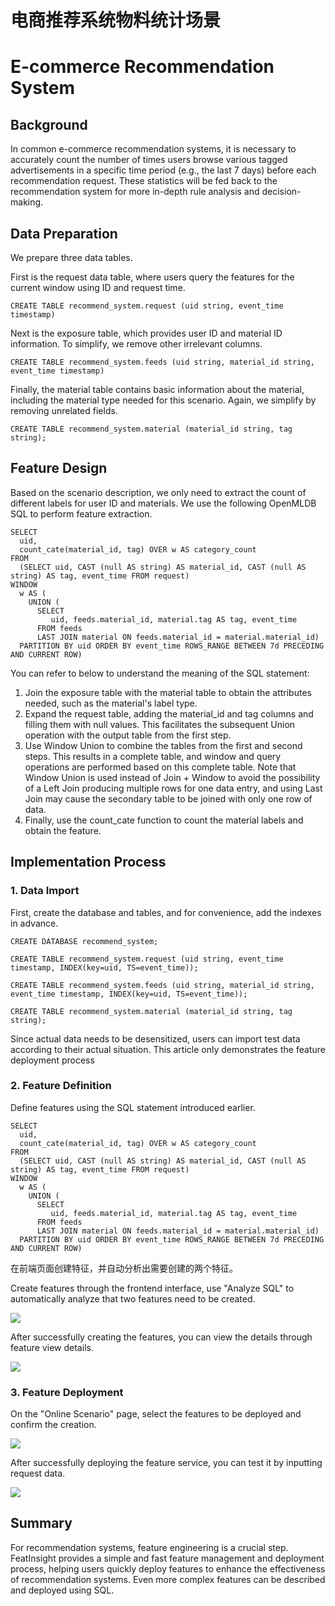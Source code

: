 # 电商推荐系统物料统计场景

# E-commerce Recommendation System

## Background

In common e-commerce recommendation systems, it is necessary to accurately count the number of times users browse various tagged advertisements in a specific time period (e.g., the last 7 days) before each recommendation request. These statistics will be fed back to the recommendation system for more in-depth rule analysis and decision-making.

## Data Preparation

We prepare three data tables. 

First is the request data table, where users query the features for the current window using ID and request time.

```
CREATE TABLE recommend_system.request (uid string, event_time timestamp)
```

Next is the exposure table, which provides user ID and material ID information. To simplify, we remove other irrelevant columns.

```
CREATE TABLE recommend_system.feeds (uid string, material_id string, event_time timestamp)
```

Finally, the material table contains basic information about the material, including the material type needed for this scenario. Again, we simplify by removing unrelated fields.

```
CREATE TABLE recommend_system.material (material_id string, tag string);
```

## Feature Design

Based on the scenario description, we only need to extract the count of different labels for user ID and materials. We use the following OpenMLDB SQL to perform feature extraction.

```
SELECT 
  uid, 
  count_cate(material_id, tag) OVER w AS category_count
FROM
  (SELECT uid, CAST (null AS string) AS material_id, CAST (null AS string) AS tag, event_time FROM request) 
WINDOW 
  w AS ( 
    UNION (
      SELECT
         uid, feeds.material_id, material.tag AS tag, event_time
      FROM feeds 
      LAST JOIN material ON feeds.material_id = material.material_id)
  PARTITION BY uid ORDER BY event_time ROWS_RANGE BETWEEN 7d PRECEDING AND CURRENT ROW)
```
You can refer to below to understand the meaning of the SQL statement:

1. Join the exposure table with the material table to obtain the attributes needed, such as the material's label type.
2. Expand the request table, adding the material_id and tag columns and filling them with null values. This facilitates the subsequent Union operation with the output table from the first step.
3. Use Window Union to combine the tables from the first and second steps. This results in a complete table, and window and query operations are performed based on this complete table. Note that Window Union is used instead of Join + Window to avoid the possibility of a Left Join producing multiple rows for one data entry, and using Last Join may cause the secondary table to be joined with only one row of data.
4. Finally, use the count_cate function to count the material labels and obtain the feature.

## Implementation Process

### 1. Data Import

First, create the database and tables, and for convenience, add the indexes in advance.

```
CREATE DATABASE recommend_system;

CREATE TABLE recommend_system.request (uid string, event_time timestamp, INDEX(key=uid, TS=event_time));

CREATE TABLE recommend_system.feeds (uid string, material_id string, event_time timestamp, INDEX(key=uid, TS=event_time));

CREATE TABLE recommend_system.material (material_id string, tag string);
```

Since actual data needs to be desensitized, users can import test data according to their actual situation. This article only demonstrates the feature deployment process

### 2. Feature Definition

Define features using the SQL statement introduced earlier.

```
SELECT 
  uid, 
  count_cate(material_id, tag) OVER w AS category_count
FROM
  (SELECT uid, CAST (null AS string) AS material_id, CAST (null AS string) AS tag, event_time FROM request) 
WINDOW 
  w AS ( 
    UNION (
      SELECT
         uid, feeds.material_id, material.tag AS tag, event_time
      FROM feeds 
      LAST JOIN material ON feeds.material_id = material.material_id)
  PARTITION BY uid ORDER BY event_time ROWS_RANGE BETWEEN 7d PRECEDING AND CURRENT ROW)
```

在前端页面创建特征，并自动分析出需要创建的两个特征。

Create features through the frontend interface, use "Analyze SQL" to automatically analyze that two features need to be created.

![](./images/recommend_create_feature.png)

After successfully creating the features, you can view the details through feature view details.

![](./images/recommend_feature_view_detail.png)

### 3. Feature Deployment

On the "Online Scenario" page, select the features to be deployed and confirm the creation.

![](./images/recommend_create_feature_service.png)

After successfully deploying the feature service, you can test it by inputting request data.

![](./images/recommend_request_feature_service.png)

## Summary

For recommendation systems, feature engineering is a crucial step. FeatInsight provides a simple and fast feature management and deployment process, helping users quickly deploy features to enhance the effectiveness of recommendation systems. Even more complex features can be described and deployed using SQL.

